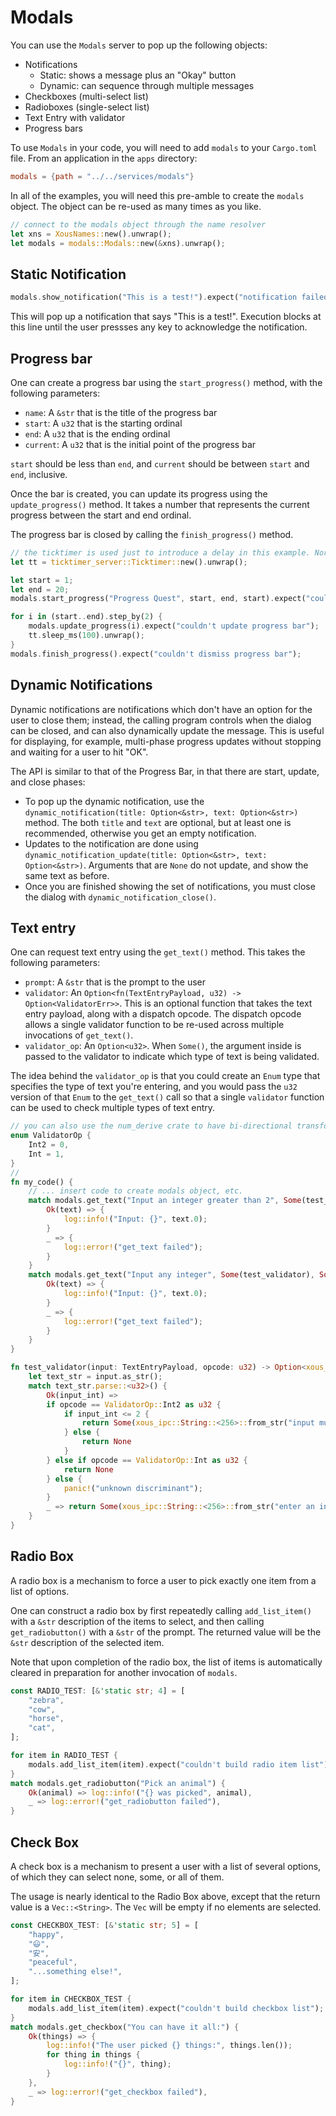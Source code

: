 # Modals

You can use the `Modals` server to pop up the following objects:

- Notifications
  - Static: shows a message plus an "Okay" button
  - Dynamic: can sequence through multiple messages
- Checkboxes (multi-select list)
- Radioboxes (single-select list)
- Text Entry with validator
- Progress bars

To use `Modals` in your code, you will need to add `modals` to your `Cargo.toml` file. From an application in the `apps` directory:

```toml
modals = {path = "../../services/modals"}
```

In all of the examples, you will need this pre-amble to create the `modals` object. The object can be re-used as many times as you like.

```Rust
// connect to the modals object through the name resolver
let xns = XousNames::new().unwrap();
let modals = modals::Modals::new(&xns).unwrap();
```

## Static Notification

```Rust
modals.show_notification("This is a test!").expect("notification failed");
```

This will pop up a notification that says "This is a test!". Execution blocks at this line until the user pressses any key to acknowledge the notification.

## Progress bar

One can create a progress bar using the `start_progress()` method, with the following parameters:
- `name`: A `&str` that is the title of the progress bar
- `start`: A `u32` that is the starting ordinal
- `end`: A `u32` that is the ending ordinal
- `current`: A `u32` that is the initial point of the progress bar

`start` should be less than `end`, and `current` should be between `start` and `end`, inclusive.

Once the bar is created, you can update its progress using the `update_progress()` method. It takes a number that represents the current progress between the start and end ordinal.

The progress bar is closed by calling the `finish_progress()` method.

```Rust
// the ticktimer is used just to introduce a delay in this example. Normally, you'd do something computationally useful instead of just waiting.
let tt = ticktimer_server::Ticktimer::new().unwrap();

let start = 1;
let end = 20;
modals.start_progress("Progress Quest", start, end, start).expect("couldn't raise progress bar");

for i in (start..end).step_by(2) {
    modals.update_progress(i).expect("couldn't update progress bar");
    tt.sleep_ms(100).unwrap();
}
modals.finish_progress().expect("couldn't dismiss progress bar");
```


## Dynamic Notifications
Dynamic notifications are notifications which don't have an option for the user
to close them; instead, the calling program controls when the dialog can
be closed, and can also dynamically update the message. This is useful for
displaying, for example, multi-phase progress updates without stopping and
waiting for a user to hit "OK".

The API is similar to that of the Progress Bar, in that there are start, update,
and close phases:

- To pop up the dynamic notification, use the `dynamic_notification(title: Option<&str>, text: Option<&str>)`
method. The both `title` and `text` are optional, but at least one is recommended, otherwise
you get an empty notification.
- Updates to the notification are done using `dynamic_notification_update(title: Option<&str>, text: Option<&str>)`.
Arguments that are `None` do not update, and show the same text as before.
- Once you are finished showing the set of notifications, you must close the
dialog with `dynamic_notification_close()`.


## Text entry
One can request text entry using the `get_text()` method. This takes the following parameters:

- `prompt`: A `&str` that is the prompt to the user
- `validator`: An `Option<fn(TextEntryPayload, u32) -> Option<ValidatorErr>>`. This is an optional function that takes the text entry payload, along with a dispatch opcode. The dispatch opcode allows a single validator function to be re-used across multiple invocations of `get_text()`.
- `validator_op`: An `Option<u32>`. When `Some()`, the argument inside is passed to the validator to indicate which type of text is being validated.

The idea behind the `validator_op` is that you could create an `Enum` type that specifies the type of text you're entering, and you would pass the `u32` version of that `Enum` to the `get_text()` call so that a single `validator` function can be used to check multiple types of text entry.

```Rust
// you can also use the num_derive crate to have bi-directional transformation of the enum
enum ValidatorOp {
    Int2 = 0,
    Int = 1,
}
//
fn my_code() {
    // ... insert code to create modals object, etc.
    match modals.get_text("Input an integer greater than 2", Some(test_validator), Some(ValidatorOp::Int2 as u32)) {
        Ok(text) => {
            log::info!("Input: {}", text.0);
        }
        _ => {
            log::error!("get_text failed");
        }
    }
    match modals.get_text("Input any integer", Some(test_validator), Some(ValidatorOp::Int2 as u32)) {
        Ok(text) => {
            log::info!("Input: {}", text.0);
        }
        _ => {
            log::error!("get_text failed");
        }
    }
}

fn test_validator(input: TextEntryPayload, opcode: u32) -> Option<xous_ipc::String::<256>> {
    let text_str = input.as_str();
    match text_str.parse::<u32>() {
        Ok(input_int) =>
        if opcode == ValidatorOp::Int2 as u32 {
            if input_int <= 2 {
                return Some(xous_ipc::String::<256>::from_str("input must be larger than 2"))
            } else {
                return None
            }
        } else if opcode == ValidatorOp::Int as u32 {
            return None
        } else {
            panic!("unknown discriminant");
        }
        _ => return Some(xous_ipc::String::<256>::from_str("enter an integer value"))
    }
}
```

## Radio Box
A radio box is a mechanism to force a user to pick exactly one item from a list of options.

One can construct a radio box by first repeatedly calling `add_list_item()` with a `&str`
description of the items to select, and then calling `get_radiobutton()` with a `&str` of
the prompt. The returned value will be the `&str` description of the selected item.

Note that upon completion of the radio box, the list of items is automatically cleared
in preparation for another invocation of `modals`.

```Rust
const RADIO_TEST: [&'static str; 4] = [
    "zebra",
    "cow",
    "horse",
    "cat",
];

for item in RADIO_TEST {
    modals.add_list_item(item).expect("couldn't build radio item list");
}
match modals.get_radiobutton("Pick an animal") {
    Ok(animal) => log::info!("{} was picked", animal),
    _ => log::error!("get_radiobutton failed"),
}
```

## Check Box
A check box is a mechanism to present a user with a list of several options, of which
they can select none, some, or all of them.

The usage is nearly identical to the Radio Box above, except that the return value
is a `Vec::<String>`. The `Vec` will be empty if no elements are selected.

```Rust
const CHECKBOX_TEST: [&'static str; 5] = [
    "happy",
    "😃",
    "安",
    "peaceful",
    "...something else!",
];

for item in CHECKBOX_TEST {
    modals.add_list_item(item).expect("couldn't build checkbox list");
}
match modals.get_checkbox("You can have it all:") {
    Ok(things) => {
        log::info!("The user picked {} things:", things.len());
        for thing in things {
            log::info!("{}", thing);
        }
    },
    _ => log::error!("get_checkbox failed"),
}
```